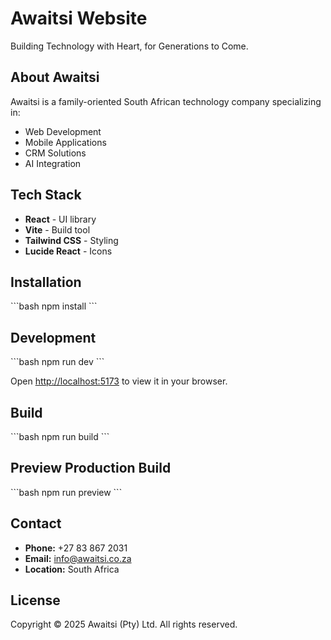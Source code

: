 # Awaitsi Website

Building Technology with Heart, for Generations to Come.

## About Awaitsi

Awaitsi is a family-oriented South African technology company specializing in:
- Web Development
- Mobile Applications
- CRM Solutions
- AI Integration

## Tech Stack

- **React** - UI library
- **Vite** - Build tool
- **Tailwind CSS** - Styling
- **Lucide React** - Icons

## Installation

\`\`\`bash
npm install
\`\`\`

## Development

\`\`\`bash
npm run dev
\`\`\`

Open [http://localhost:5173](http://localhost:5173) to view it in your browser.

## Build

\`\`\`bash
npm run build
\`\`\`

## Preview Production Build

\`\`\`bash
npm run preview
\`\`\`

## Contact

- **Phone:** +27 83 867 2031
- **Email:** info@awaitsi.co.za
- **Location:** South Africa

## License

Copyright © 2025 Awaitsi (Pty) Ltd. All rights reserved.

